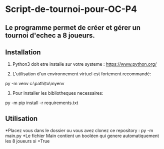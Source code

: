  Script-de-tournoi-pour-OC-P4
 =============================


Le programme permet de créer et gérer un tournoi d'echec a 8 joueurs.
--------------------------------------------------------------------------


Installation
------------
1. Python3 doit etre installe sur votre systeme : https://www.python.org/

2. L'utilisation d'un environnement virtuel est fortement recommandé:

py -m venv c:\path\to\myenv

3. Pour installer les bibliotheques necessaires:

py -m pip install -r requirements.txt


Utilisation
-----------
*Placez vous dans le dossier ou vous avez clonez ce repository :
py -m main.py
*Le fichier Main contient un booléen qui genere automatiquement les 8 joueurs si =True
